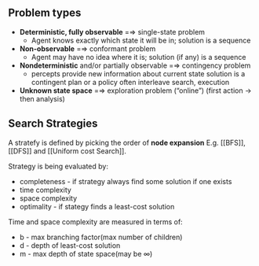 ## Problem types
- **Deterministic, fully observable** =⇒ single-state problem 
	- Agent knows exactly which state it will be in; solution is a sequence 
- **Non-observable** =⇒ conformant problem 
	- Agent may have no idea where it is; solution (if any) is a sequence 
- **Nondeterministic** and/or partially observable =⇒ contingency problem 
	- percepts provide new information about current state solution is a contingent plan or a policy often interleave search, execution 
- **Unknown state space** =⇒ exploration problem (“online”) (first action -> then analysis)

## Search Strategies
A stratefy is defined by picking  the order of **node expansion** 
E.g. [[BFS]], [[DFS]] and [[Uniform cost Search]].

Strategy is being evaluated by:
- completeness - if strategy always find some solution if one exists
- time complexity
- space complexity
- optimality - if stategy finds a least-cost solution

Time and space complexity are measured in terms of:
- b - max branching factor(max number of children)
- d - depth of least-cost solution
- m - max depth of state space(may be ∞)



